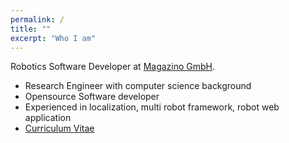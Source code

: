 ```yaml
---
permalink: /
title: ""
excerpt: "Who I am"
---
```





Robotics Software Developer at [Magazino GmbH](https://www.magazino.eu/).

* Research Engineer with computer science background
* Opensource Software developer
* Experienced in localization, multi robot framework, robot web application
* [Curriculum Vitae](/assets/files/cv_latest.pdf)

